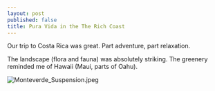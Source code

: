 ```yaml
---
layout: post
published: false
title: Pura Vida in the The Rich Coast
---
```

Our trip to Costa Rica was great. Part adventure, part relaxation. 

The landscape (flora and fauna) was absolutely striking. The greenery reminded me of Hawaii (Maui, parts of Oahu).

![Monteverde_Suspension.jpeg]({{site.baseurl}}/img/Monteverde_Suspension.jpeg)

